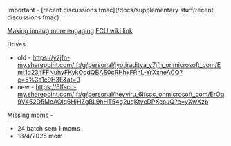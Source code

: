 Important - [recent discussions fmac](/docs/supplementary stuff/recent discussions fmac)

[Making innaug more engaging](https://docs.google.com/document/d/1M_YM8oaRmSlYgdSCRUuvd_43TG71Zfrq1YU4U3ANODI/edit?tab=t.0#heading=h.3bseozjgwj4a)
[FCU wiki link](https://fcu-bits.fandom.com/wiki/Fcu_Wiki)


Drives
- old - https://y7jfn-my.sharepoint.com/:f:/g/personal/jyotiraditya_y7jfn_onmicrosoft_com/Emt1d23jfFFNuhyFKykOqdQBAS0cRHhxFRhL-YrXxneACQ?e=5%3a1c9H3E&at=9
- new - https://6lfscc-my.sharepoint.com/:f:/g/personal/heyviru_6lfscc_onmicrosoft_com/ErOq9V452D5MoAOiq6HjHZgBL9hHT54g2uqKtycDPXcoJQ?e=yXwXzb

Missing moms -
- 24 batch sem 1 moms
- 18/4/2025 mom